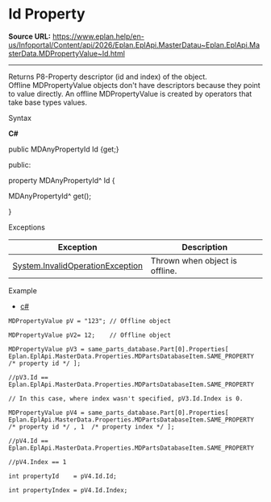 # Id Property

**Source URL:** https://www.eplan.help/en-us/Infoportal/Content/api/2026/Eplan.EplApi.MasterDatau~Eplan.EplApi.MasterData.MDPropertyValue~Id.html

---

Returns P8-Property descriptor (id and index) of the object.  
Offline MDPropertyValue objects don't have descriptors because they point to value directly. An offline MDPropertyValue is created by operators that take base types values.

Syntax

**C#**



public MDAnyPropertyId Id {get;}

public:

property MDAnyPropertyId^ Id {

   MDAnyPropertyId^ get();

}


Exceptions

| Exception | Description |
| --- | --- |
| [System.InvalidOperationException](#) | Thrown when object is offline. |

Example

- [c#](#i-tab-content-71c3cf6b-c9e8-46f9-8bf4-aa992b54e3d3)

```
MDPropertyValue pV = "123";	// Offline object

MDPropertyValue pV2= 12;	// Offline object

MDPropertyValue pV3 = same_parts_database.Part[0].Properties[ Eplan.EplApi.MasterData.Properties.MDPartsDatabaseItem.SAME_PROPERTY /* property id */ ];

//pV3.Id == Eplan.EplApi.MasterData.Properties.MDPartsDatabaseItem.SAME_PROPERTY

// In this case, where index wasn't specified, pV3.Id.Index is 0.

MDPropertyValue pV4 = same_parts_database.Part[0].Properties[ Eplan.EplApi.MasterData.Properties.MDPartsDatabaseItem.SAME_PROPERTY /* property id */ , 1  /* property index */ ];

//pV4.Id == Eplan.EplApi.MasterData.Properties.MDPartsDatabaseItem.SAME_PROPERTY

//pV4.Index == 1

int propertyId	  = pV4.Id.Id;

int propertyIndex = pV4.Id.Index;
```
